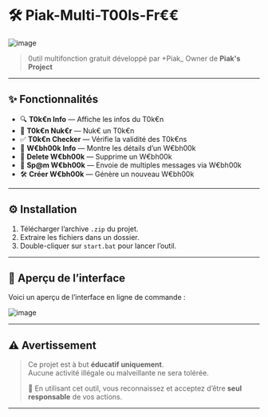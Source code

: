 # 🛠️ Piak-Multi-T00ls-Fr€€

![image](https://github.com/user-attachments/assets/ade8288f-939e-46ee-9535-ce47cb3b612a)

> 0util multifonction gratuit développé par +Piak_ Owner de **Piak's Project**

---

## ✨ Fonctionnalités


- 🔍 **T0k€n Info** — Affiche les infos du T0k€n
- 🧨 **T0k€n Nuk€r** — Nuk€ un T0k€n
- ✅ **T0k€n Checker** — Vérifie la validité des T0k€ns
- 👤 **W€bh00k Info** — Montre les détails d’un W€bh00k
- 🧹 **Delete W€bh00k** — Supprime un W€bh00k
- 📢 **Sp@m W€bh00k** — Envoie de multiples messages via W€bh00k
- 🛠 **Créer W€bh00k** — Génère un nouveau W€bh00k

---

## ⚙️ Installation

1. Télécharger l’archive `.zip` du projet.
2. Extraire les fichiers dans un dossier.
3. Double-cliquer sur `start.bat` pour lancer l’outil.

---

## 📸 Aperçu de l’interface

Voici un aperçu de l’interface en ligne de commande :

![image](https://github.com/user-attachments/assets/0037d9b4-9737-432f-a2bd-c7a340a8b742)

---

## ⚠️ Avertissement


> Ce projet est à but **éducatif uniquement**.  
> Aucune activité illégale ou malveillante ne sera tolérée.  
>  
> 🧠 En utilisant cet outil, vous reconnaissez et acceptez d’être **seul responsable** de vos actions.

---
